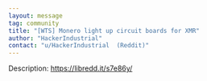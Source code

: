 ```yaml
---
layout: message
tag: community
title: "[WTS] Monero light up circuit boards for XMR"
author: "HackerIndustrial"	
contact: "u/HackerIndustrial  (Reddit)"
---
```


Description: https://libredd.it/s7e86y/
